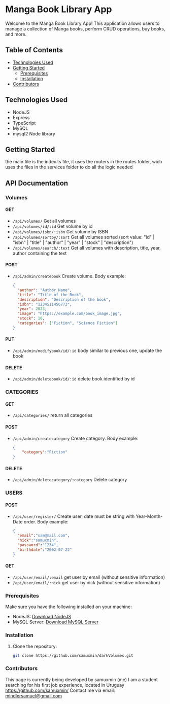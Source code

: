 # Manga Book Library App

Welcome to the Manga Book Library App! This application allows users to manage a collection of Manga books, perform CRUD operations, buy books, and more.

## Table of Contents

- [Technologies Used](#technologies-used)
- [Getting Started](#getting-started)
  - [Prerequisites](#prerequisites)
  - [Installation](#installation)
- [Contributors](#contributors)


## Technologies Used

- NodeJS
- Express
- TypeScript
- MySQL
- mysql2 Node library

## Getting Started
the main file is the index.ts file, it uses the routers in the routes folder, wich uses the files in the services folder to do all the logic needed

## API Documentation

### Volumes

#### GET

- `/api/volumes/` Get all volumes
- `/api/volumes/id/:id` Get volume by id
- `/api/volumes/isbn/:isbn` Get volume by ISBN
- `/api/volumes/sortby/:sort` Get all volumes sorted (sort value: "id" | "isbn" | "title" | "author" | "year" | "stock" | "description")
- `/api/volumes/search/:text` Get all volumes with description, title, year, author containing the text

#### POST

- `/api/admin/createbook` Create volume. Body example:
  ```json
  {
    "author": "Author Name",
    "title": "Title of the Book",
    "description": "Description of the book",
    "isbn": "1234511456773",
    "year": 2023,
    "image": "https://example.com/book_image.jpg",
    "stock": 10,
    "categories": ["Fiction", "Science Fiction"]
  }
#### PUT
- `/api/admin/modifybook/id/:id` body similar to previous one, update the book

#### DELETE
- `/api/admin/deletebook/id/:id` delete book identified by id

### CATEGORIES
#### GET
- `/api/categories/` return all categories
#### POST
- `/api/admin/createcategory` Create category. Body example:
  ```json
  {
	  "category":"Fiction"
  }
#### DELETE
- `/api/admin/deletecategory/:category` Delete category

### USERS
#### POST
- `/api/user/register/` Create user, date must be string with Year-Month-Date order. Body example: 
  ```json
  {
    "email":"sam@mail.com",
    "nick":"samuxmin",
    "password":"1234",
    "birthdate":"2002-07-22"
  }

#### GET
- `/api/user/email/:email` get user by email (without sensitive information)
- `/api/user/email/:nick` get user by nick (without sensitive information)

### Prerequisites

Make sure you have the following installed on your machine:

- NodeJS: [Download NodeJS](https://nodejs.org/)
- MySQL Server: [Download MySQL Server](https://dev.mysql.com/downloads/)

### Installation

1. Clone the repository:

   ```bash
   git clone https://github.com/samuxmin/darkVolumes.git

### Contributors
This page is currently being developed by samuxmin (me)
I am a student searching for his first job experience, located in Uruguay
https://github.com/samuxmin/
Contact me via email: mindlersamuel@gmail.com